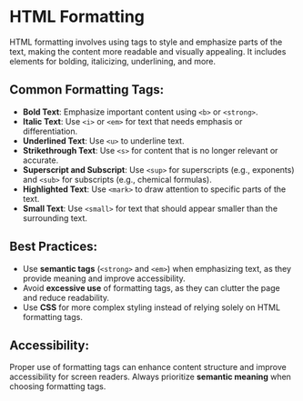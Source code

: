 # HTML Formatting

HTML formatting involves using tags to style and emphasize parts of the text, making the content more readable and visually appealing. It includes elements for bolding, italicizing, underlining, and more.

## Common Formatting Tags:

- **Bold Text**: Emphasize important content using `<b>` or `<strong>`.
- **Italic Text**: Use `<i>` or `<em>` for text that needs emphasis or differentiation.
- **Underlined Text**: Use `<u>` to underline text.
- **Strikethrough Text**: Use `<s>` for content that is no longer relevant or accurate.
- **Superscript and Subscript**: Use `<sup>` for superscripts (e.g., exponents) and `<sub>` for subscripts (e.g., chemical formulas).
- **Highlighted Text**: Use `<mark>` to draw attention to specific parts of the text.
- **Small Text**: Use `<small>` for text that should appear smaller than the surrounding text.

## Best Practices:

- Use **semantic tags** (`<strong>` and `<em>`) when emphasizing text, as they provide meaning and improve accessibility.
- Avoid **excessive use** of formatting tags, as they can clutter the page and reduce readability.
- Use **CSS** for more complex styling instead of relying solely on HTML formatting tags.

## Accessibility:

Proper use of formatting tags can enhance content structure and improve accessibility for screen readers. Always prioritize **semantic meaning** when choosing formatting tags.
